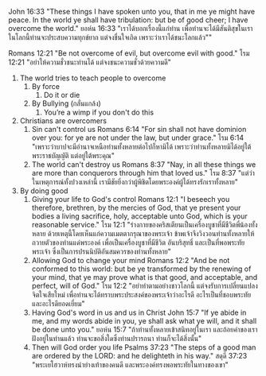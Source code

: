 John 16:33 "These things I have spoken unto you, that in me ye might have peace. In the world ye shall have tribulation: but be of good cheer; I have overcome the world."
ยอห์น 16:33 "เราได้บอกเรื่องนี้แก่ท่าน เพื่อท่านจะได้มีสันติสุขในเรา ในโลกนี้ท่านจะประสบความทุกข์ยาก แต่จงชื่นใจเถิด เพราะว่าเราได้ชนะโลกแล้ว""

Romans 12:21 "Be not overcome of evil, but overcome evil with good."
โรม 12:21 "อย่าให้ความชั่วชนะท่านได้ แต่จงชนะความชั่วด้วยความดี"

1. The world tries to teach people to overcome
   1. By force
      1. Do it or die
   2. By Bullying (กลั่นแกล้ง)
      1. You’re a wimp if you don't do this
2. Christians are overcomers
   1. Sin can't control us
      Romans 6:14 "For sin shall not have dominion over you: for ye are not under the law, but under grace."
      โรม 6:14 "เพราะว่าบาปจะมีอำนาจเหนือท่านทั้งหลายต่อไปก็หามิได้ เพราะว่าท่านทั้งหลายมิได้อยู่ใต้พระราชบัญญัติ แต่อยู่ใต้พระคุณ"
   2. The world can't destroy us
      Romans 8:37 "Nay, in all these things we are more than conquerors through him that loved us."
      โรม 8:37 "แต่ว่าในเหตุการณ์ทั้งปวงเหล่านี้ เรามีชัยยิ่งกว่าผู้พิชิตโดยพระองค์ผู้ได้ทรงรักเราทั้งหลาย"
3. By doing good
   1. Giving your life to God's control
      Romans 12:1 "I beseech you therefore, brethren, by the mercies of God, that ye present your bodies a living sacrifice, holy, acceptable unto God, which is your reasonable service."
      โรม 12:1 "ร่างกายของคริสเตียนเป็นเครื่องบูชาที่มีชีวิตพี่น้องทั้งหลาย ด้วยเหตุนี้โดยเห็นแก่ความเมตตากรุณาของพระเจ้า ข้าพเจ้าจึงวิงวอนท่านทั้งหลายให้ถวายตัวของท่านแด่พระองค์ เพื่อเป็นเครื่องบูชาที่มีชีวิต อันบริสุทธิ์ และเป็นที่พอพระทัยพระเจ้า ซึ่งเป็นการปรนนิบัติอันสมควรของท่านทั้งหลาย"
   2. Allowing God to change your mind
      Romans 12:2 "And be not conformed to this world: but be ye transformed by the renewing of your mind, that ye may prove what is that good, and acceptable, and perfect, will of God."
      โรม 12:2 "อย่าทำตามอย่างชาวโลกนี้ แต่จงรับการเปลี่ยนแปลงจิตใจเสียใหม่ เพื่อท่านจะได้ทราบพระประสงค์ของพระเจ้าว่าอะไรดี อะไรเป็นที่ชอบพระทัย และอะไรดียอดเยี่ยม"
   3. Having God's word in us and us in Christ
      John 15:7 "If ye abide in me, and my words abide in you, ye shall ask what ye will, and it shall be done unto you."
      ยอห์น 15:7 "ถ้าท่านทั้งหลายเข้าสนิทอยู่ในเรา และถ้อยคำของเราฝังอยู่ในท่านแล้ว ท่านจะขอสิ่งใดซึ่งท่านปรารถนา ท่านก็จะได้สิ่งนั้น"
   4. Then will God order you life
      Psalms 37:23 "The steps of a good man are ordered by the LORD: and he delighteth in his way."
      สดุดี 37:23 "พระเยโฮวาห์ทรงนำย่างเท้าของคนดี และพระองค์ทรงพอพระทัยในทางของเขา"